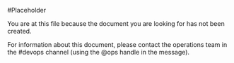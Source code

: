 #Placeholder

You are at this file because the document you are looking for has not been created.

For information about this document, please contact the operations team in the #devops channel (using the @ops handle in the message).